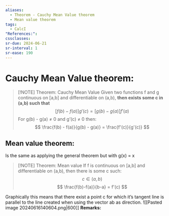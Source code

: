 ```yaml
---
aliases:
  - Theorem - Cauchy Mean Value theorem
  - Mean value theorem
tags:
  - CalcI
"References:": 
cssclasses: 
sr-due: 2024-06-21
sr-interval: 1
sr-ease: 190
---
```

# Cauchy Mean Value theorem: 

> [!NOTE] Theorem: Cauchy Mean Value 
> Given two functions f and g continuous on [a,b] and differentiable on (a,b), **then exists some c in (a,b) such that**
> $$
> [f(b) - f(a) ]g'(c) = [g(b) - g(a)]f'(a)
> $$
> For g(b) - g(a) ≠ 0 and g’(c) ≠ 0 then: 
> $$
> \frac{f(b) - f(a)}{g(b) - g(a)} = \frac{f'(c)}{g'(c)}
> $$
> 


## Mean value theorem: 
Is the same as applying the general theorem but with g(x) = x

> [!NOTE] Theorem: Mean value 
> If f is continuous on [a,b] and differentiable on (a,b), then there is some c such: 
> $$
> c \in (a,b)
> $$
> $$
> \frac{f(b)-f(a)}{b-a} = f'(c)
> $$
> 

Graphically this means that there exist a point c for which it’s tangent line is parallel to the line created when using the vector ab as direction. 
![[Pasted image 20240616140604.png|600]]
**Remarks:**

